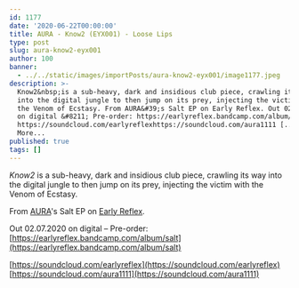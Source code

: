 ```yaml
---
id: 1177
date: '2020-06-22T00:00:00'
title: AURA - Know2 (EYX001) - Loose Lips
type: post
slug: aura-know2-eyx001
author: 100
banner:
  - ../../static/images/importPosts/aura-know2-eyx001/image1177.jpeg
description: >-
  Know2&nbsp;is a sub-heavy, dark and insidious club piece, crawling its way
  into the digital jungle to then jump on its prey, injecting the victim with
  the Venom of Ecstasy. From AURA&#39;s Salt EP on Early Reflex. Out 02.07.2020
  on digital &#8211; Pre-order: https://earlyreflex.bandcamp.com/album/salt
  https://soundcloud.com/earlyreflexhttps://soundcloud.com/aura1111 [...]Read
  More...
published: true
tags: []
---
```

_Know2_ is a sub-heavy, dark and insidious club piece, crawling its way into the digital jungle to then jump on its prey, injecting the victim with the Venom of Ecstasy.

From [AURA](http://soundcloud.com/aura1111)'s Salt EP on [Early Reflex](https://earlyreflex.bandcamp.com/).

Out 02.07.2020 on digital – Pre-order: [https://earlyreflex.bandcamp.com/album/salt](https://earlyreflex.bandcamp.com/album/salt)

[https://soundcloud.com/earlyreflex](https://soundcloud.com/earlyreflex)  
[https://soundcloud.com/aura1111](https://soundcloud.com/aura1111)